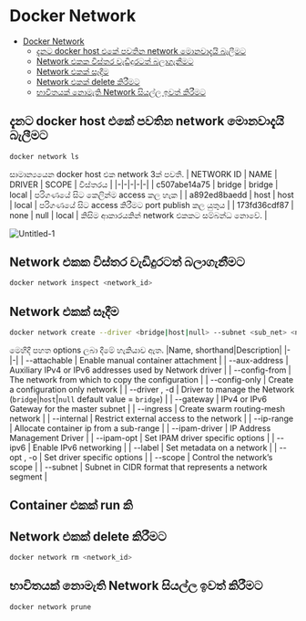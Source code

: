 # Docker Network

- [Docker Network](#docker-network)
  - [දැනට docker host එකේ පවතින network මොනවාදැයි බැලීමට](#දැනට-docker-host-එකේ-පවතින-network-මොනවාදැයි-බැලීමට)
  - [Network එකක විස්තර වැඩිදුරටත් බලාගැනීමට](#network-එකක-විස්තර-වැඩිදුරටත්-බලාගැනීමට)
  - [Network එකක් සෑදීම](#network-එකක්-සෑදීම)
  - [Network එකක් delete කිරීමට](#network-එකක්-delete-කිරීමට)
  - [භාවිතයක් නොමැති Network සියල්ල ඉවත් කිරීමට](#භාවිතයක්-නොමැති-network-සියල්ල-ඉවත්-කිරීමට)


## දැනට docker host එකේ පවතින network මොනවාදැයි බැලීමට
```bash
docker network ls
```
සාමාන්‍යයෙන docker host එක network 3ක් පවතී.
| NETWORK ID | NAME | DRIVER | SCOPE | විස්තරය |
|-|-|-|-|-|
| c507abe14a75 | bridge | bridge | local | පරිගණයේ සිට කෙලින්ම access කල හැක |
| a892ed8baedd | host | host | local | පරිගණයේ සිට access කිරීමට port publish කල යුතුය |
| 173fd36cdf87 | none | null | local | කිසිම ආකාරයකින් network එකකට සම්බන්ධ නොවේ. |

![Untitled-1](https://user-images.githubusercontent.com/117719820/229348893-20ef9da6-91b7-4cdd-ba69-e32f63a4ea4d.jpg)

## Network එකක විස්තර වැඩිදුරටත් බලාගැනීමට

```bash
docker network inspect <network_id>
```

## Network එකක් සෑදීම

```bash
docker network create --driver <bridge|host|null> --subnet <sub_net> <network_name>
```
මෙහිදී පහත options ලබා දීමේ හැකියාව ඇත.
|Name, shorthand|Description|
|-|-|
| --attachable | Enable manual container attachment |
| --aux-address | Auxiliary IPv4 or IPv6 addresses used by Network driver |
| --config-from | The network from which to copy the configuration |
| --config-only | Create a configuration only network |
| --driver , -d | Driver to manage the Network (`bridge`|`host`|`null` default value = `bridge`)  |
| --gateway | IPv4 or IPv6 Gateway for the master subnet |
| --ingress | Create swarm routing-mesh network |
| --internal | Restrict external access to the network |
| --ip-range | Allocate container ip from a sub-range |
| --ipam-driver | IP Address Management Driver |
| --ipam-opt | Set IPAM driver specific options |
| --ipv6 | Enable IPv6 networking |
| --label | Set metadata on a network |
| --opt , -o | Set driver specific options |
| --scope | Control the network’s scope |
| --subnet | Subnet in CIDR format that represents a network segment |

## Container එකක් run කි

## Network එකක් delete කිරීමට

```bash
docker network rm <network_id>
```

## භාවිතයක් නොමැති Network සියල්ල ඉවත් කිරීමට

```bash
docker network prune
```



